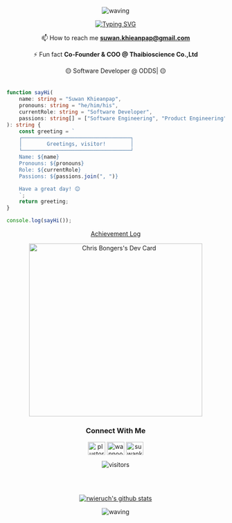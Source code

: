<div align="center" >
 
 ![waving](https://capsule-render.vercel.app/api?type=waving&height=90&color=6d6aff)

 <div align="center" >
  
  [![Typing SVG](https://readme-typing-svg.herokuapp.com?font=Mouse+Memoirs&size=74&pause=500&color=6d6affBC&vCenter=true&width=700&height=80&lines=I'm+Suwan+Khiean-pap+(wan);A+Passionate+Software+Engineer;From+Thailand)](https://git.io/typing-svg)
  
  </div>

 </div>

<div align="center" >

 📫 How to reach me **suwan.khieanpap@gmail.com**

 ⚡ Fun fact **Co-Founder & COO @ Thaibioscience Co.,Ltd**

 🟡 Software Developer @ ODDS| 🟡
	
##

<div align="left" >

``` TypeScript
function sayHi(
    name: string = "Suwan Khieanpap",
    pronouns: string = "he/him/his",
    currentRole: string = "Software Developer",
    passions: string[] = ["Software Engineering", "Product Engineering", "Infrastructure as Code"]
): string {
    const greeting = `
    ┌───────────────────────────────────┐
    │        Greetings, visitor!        │
    └───────────────────────────────────┘
    Name: ${name}
    Pronouns: ${pronouns}
    Role: ${currentRole}
    Passions: ${passions.join(", ")}

    Have a great day! 😊
    `;
    return greeting;
}

console.log(sayHi());

```

 </div>
 
[Achievement Log](https://github.com/oncepk/Achievement-Log)

<a href="https://app.daily.dev/oncepk"><img src="https://github.com/oncepk/oncepk/blob/main/devcard.svg" width="400" alt="Chris Bongers's Dev Card"/></a>


<h3 align="center"><strong>Connect With Me</strong></h3>
<p align="center">
<a href="https://fb.com/plustor9.ss" target="blank"><img align="center" src="https://raw.githubusercontent.com/rahuldkjain/github-profile-readme-generator/master/src/images/icons/Social/facebook.svg" alt="plustor9.ss" height="30" width="40" /></a>
<a href="https://instagram.com/wannoonce" target="blank"><img align="center" src="https://raw.githubusercontent.com/rahuldkjain/github-profile-readme-generator/master/src/images/icons/Social/instagram.svg" alt="wannoonce" height="30" width="40" /></a>
<a href="https://linkedin.com/in/suwankhp" target="blank"><img align="center" src="https://raw.githubusercontent.com/rahuldkjain/github-profile-readme-generator/master/src/images/icons/Social/linked-in-alt.svg" alt="suwankhp" height="30" width="40" /></a>
	
</p>



![visitors](https://komarev.com/ghpvc/?username=oncepk&style=plastic-square)
##




 </div>

</div>
</br>
<div align="center" >
	
[![rwieruch's github stats](https://github-readme-stats.vercel.app/api?username=oncepk&show_icons=true&theme=holi&count_private=true)](https://github.com/oncepk/)

</div>

<div align="center" >
 
 ![waving](https://capsule-render.vercel.app/api?type=waving&color=6d6aff&height=120&section=footer)
 
</div>
